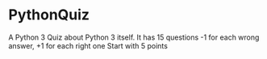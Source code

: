 # PythonQuiz
A Python 3 Quiz about Python 3 itself. 
It has 15 questions
-1 for each wrong answer, +1 for each right one
Start with 5 points
